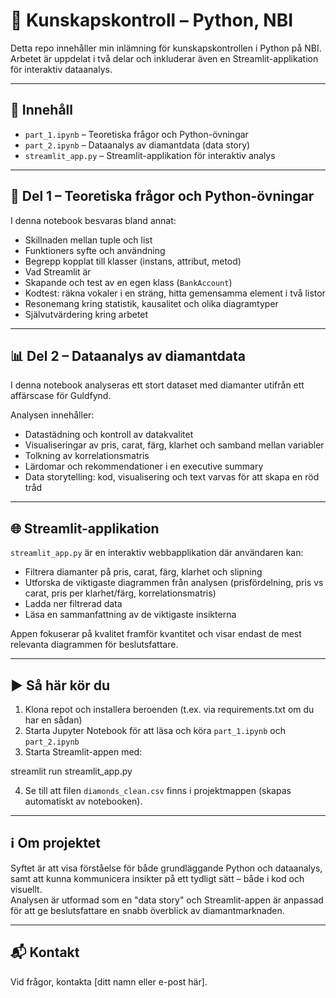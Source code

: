 # 💎 Kunskapskontroll – Python, NBI

Detta repo innehåller min inlämning för kunskapskontrollen i Python på NBI. Arbetet är uppdelat i två delar och inkluderar även en Streamlit-applikation för interaktiv dataanalys.

---

## 📁 Innehåll

- `part_1.ipynb` – Teoretiska frågor och Python-övningar
- `part_2.ipynb` – Dataanalys av diamantdata (data story)
- `streamlit_app.py` – Streamlit-applikation för interaktiv analys

---

## 📝 Del 1 – Teoretiska frågor och Python-övningar

I denna notebook besvaras bland annat:
- Skillnaden mellan tuple och list
- Funktioners syfte och användning
- Begrepp kopplat till klasser (instans, attribut, metod)
- Vad Streamlit är
- Skapande och test av en egen klass (`BankAccount`)
- Kodtest: räkna vokaler i en sträng, hitta gemensamma element i två listor
- Resonemang kring statistik, kausalitet och olika diagramtyper
- Självutvärdering kring arbetet

---

## 📊 Del 2 – Dataanalys av diamantdata

I denna notebook analyseras ett stort dataset med diamanter utifrån ett affärscase för Guldfynd.

Analysen innehåller:
- Datastädning och kontroll av datakvalitet
- Visualiseringar av pris, carat, färg, klarhet och samband mellan variabler
- Tolkning av korrelationsmatris
- Lärdomar och rekommendationer i en executive summary
- Data storytelling: kod, visualisering och text varvas för att skapa en röd tråd

---

## 🌐 Streamlit-applikation

`streamlit_app.py` är en interaktiv webbapplikation där användaren kan:
- Filtrera diamanter på pris, carat, färg, klarhet och slipning
- Utforska de viktigaste diagrammen från analysen (prisfördelning, pris vs carat, pris per klarhet/färg, korrelationsmatris)
- Ladda ner filtrerad data
- Läsa en sammanfattning av de viktigaste insikterna

Appen fokuserar på kvalitet framför kvantitet och visar endast de mest relevanta diagrammen för beslutsfattare.

---

## ▶️ Så här kör du

1. Klona repot och installera beroenden (t.ex. via requirements.txt om du har en sådan)
2. Starta Jupyter Notebook för att läsa och köra `part_1.ipynb` och `part_2.ipynb`
3. Starta Streamlit-appen med:

streamlit run streamlit_app.py

4. Se till att filen `diamonds_clean.csv` finns i projektmappen (skapas automatiskt av notebooken).

---

## ℹ️ Om projektet

Syftet är att visa förståelse för både grundläggande Python och dataanalys, samt att kunna kommunicera insikter på ett tydligt sätt – både i kod och visuellt.  
Analysen är utformad som en "data story" och Streamlit-appen är anpassad för att ge beslutsfattare en snabb överblick av diamantmarknaden.

---

## 📬 Kontakt

Vid frågor, kontakta [ditt namn eller e-post här].